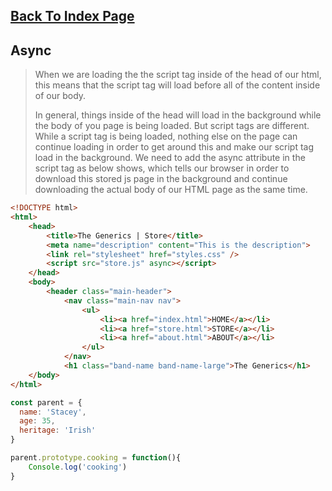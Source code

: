 ## [Back To Index Page](https://www.graceyutech.com/Yu-Blog/)
## Async
> When we are loading the the script tag inside of the head of our html, this means that the script tag will load before all of the content inside of our body.
>>
> In general, things inside of the head will load in the background while the body of you page is being loaded. But script tags are different. While a script tag is being loaded, nothing else on the page can continue loading in order to get around this and make our script tag load in the background. We need to add the async attribute in the script tag as below shows, which tells our browser in order to download this stored js page in the background and continue downloading the actual body of our HTML page as the same time.
```html
<!DOCTYPE html>
<html>
    <head>
        <title>The Generics | Store</title>
        <meta name="description" content="This is the description">
        <link rel="stylesheet" href="styles.css" />
        <script src="store.js" async></script>
    </head>
    <body>
        <header class="main-header">
            <nav class="main-nav nav">
                <ul>
                    <li><a href="index.html">HOME</a></li>
                    <li><a href="store.html">STORE</a></li>
                    <li><a href="about.html">ABOUT</a></li>
                </ul>
            </nav>
            <h1 class="band-name band-name-large">The Generics</h1>
    </body>
</html>
```

```javascript
const parent = {
  name: 'Stacey',
  age: 35,
  heritage: 'Irish'
}

parent.prototype.cooking = function(){
    Console.log('cooking')
}
```